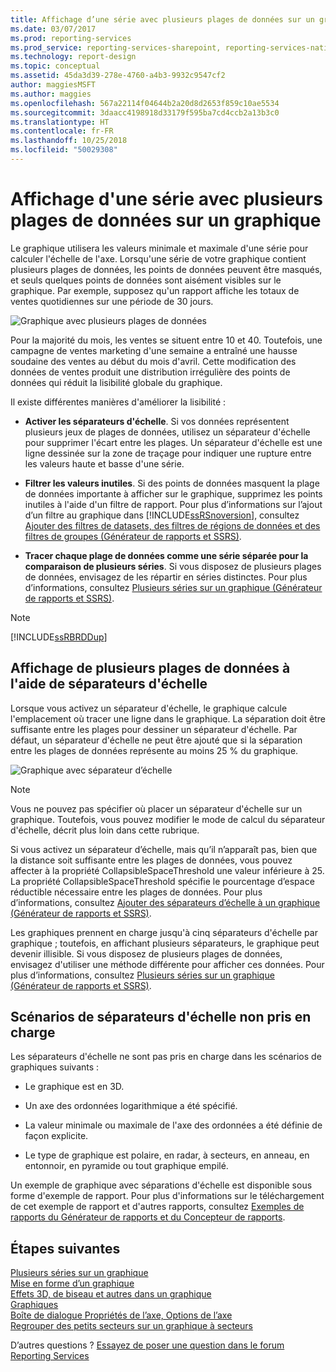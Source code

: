 ```yaml
---
title: Affichage d’une série avec plusieurs plages de données sur un graphique (Générateur de rapports version 3.0) | Microsoft Docs
ms.date: 03/07/2017
ms.prod: reporting-services
ms.prod_service: reporting-services-sharepoint, reporting-services-native
ms.technology: report-design
ms.topic: conceptual
ms.assetid: 45da3d39-278e-4760-a4b3-9932c9547cf2
author: maggiesMSFT
ms.author: maggies
ms.openlocfilehash: 567a22114f04644b2a20d8d2653f859c10ae5534
ms.sourcegitcommit: 3daacc4198918d33179f595ba7cd4ccb2a13b3c0
ms.translationtype: HT
ms.contentlocale: fr-FR
ms.lasthandoff: 10/25/2018
ms.locfileid: "50029308"
---
```

# <a name="displaying-a-series-with-multiple-data-ranges-on-a-chart"></a>Affichage d'une série avec plusieurs plages de données sur un graphique

  Le graphique utilisera les valeurs minimale et maximale d'une série pour calculer l'échelle de l'axe. Lorsqu'une série de votre graphique contient plusieurs plages de données, les points de données peuvent être masqués, et seuls quelques points de données sont aisément visibles sur le graphique. Par exemple, supposez qu'un rapport affiche les totaux de ventes quotidiennes sur une période de 30 jours.  
  
 ![Graphique avec plusieurs plages de données](../../reporting-services/report-design/media/rs-multipledatarangeschart.gif "Graphique avec plusieurs plages de données")  
  
 Pour la majorité du mois, les ventes se situent entre 10 et 40. Toutefois, une campagne de ventes marketing d'une semaine a entraîné une hausse soudaine des ventes au début du mois d'avril. Cette modification des données de ventes produit une distribution irrégulière des points de données qui réduit la lisibilité globale du graphique.  
  
 Il existe différentes manières d'améliorer la lisibilité :  
  
-   **Activer les séparateurs d'échelle**. Si vos données représentent plusieurs jeux de plages de données, utilisez un séparateur d'échelle pour supprimer l'écart entre les plages. Un séparateur d'échelle est une ligne dessinée sur la zone de traçage pour indiquer une rupture entre les valeurs haute et basse d'une série.  
  
-   **Filtrer les valeurs inutiles**. Si des points de données masquent la plage de données importante à afficher sur le graphique, supprimez les points inutiles à l'aide d'un filtre de rapport. Pour plus d’informations sur l’ajout d’un filtre au graphique dans [!INCLUDE[ssRSnoversion](../../includes/ssrsnoversion-md.md)], consultez [Ajouter des filtres de datasets, des filtres de régions de données et des filtres de groupes &#40;Générateur de rapports et SSRS&#41;](../../reporting-services/report-design/add-dataset-filters-data-region-filters-and-group-filters.md).  
  
-   **Tracer chaque plage de données comme une série séparée pour la comparaison de plusieurs séries**. Si vous disposez de plusieurs plages de données, envisagez de les répartir en séries distinctes. Pour plus d’informations, consultez [Plusieurs séries sur un graphique &#40;Générateur de rapports et SSRS&#41;](../../reporting-services/report-design/multiple-series-on-a-chart-report-builder-and-ssrs.md).  
  
> [!NOTE]  
>  [!INCLUDE[ssRBRDDup](../../includes/ssrbrddup-md.md)]  
  
## <a name="displaying-multiple-data-ranges-using-scale-breaks"></a>Affichage de plusieurs plages de données à l'aide de séparateurs d'échelle  
 Lorsque vous activez un séparateur d'échelle, le graphique calcule l'emplacement où tracer une ligne dans le graphique. La séparation doit être suffisante entre les plages pour dessiner un séparateur d'échelle. Par défaut, un séparateur d'échelle ne peut être ajouté que si la séparation entre les plages de données représente au moins 25 % du graphique.  
  
 ![Graphique avec séparateur d’échelle](../../reporting-services/report-design/media/rs-multipledatarangeschart-scalebreak.gif "Graphique avec séparateur d’échelle")  
  
> [!NOTE]  
>  Vous ne pouvez pas spécifier où placer un séparateur d'échelle sur un graphique. Toutefois, vous pouvez modifier le mode de calcul du séparateur d'échelle, décrit plus loin dans cette rubrique.  
  
 Si vous activez un séparateur d’échelle, mais qu’il n’apparaît pas, bien que la distance soit suffisante entre les plages de données, vous pouvez affecter à la propriété CollapsibleSpaceThreshold une valeur inférieure à 25. La propriété CollapsibleSpaceThreshold spécifie le pourcentage d’espace réductible nécessaire entre les plages de données. Pour plus d’informations, consultez [Ajouter des séparateurs d’échelle à un graphique &#40;Générateur de rapports et SSRS&#41;](../../reporting-services/report-design/add-scale-breaks-to-a-chart-report-builder-and-ssrs.md).  
  
 Les graphiques prennent en charge jusqu'à cinq séparateurs d'échelle par graphique ; toutefois, en affichant plusieurs séparateurs, le graphique peut devenir illisible. Si vous disposez de plusieurs plages de données, envisagez d'utiliser une méthode différente pour afficher ces données. Pour plus d’informations, consultez [Plusieurs séries sur un graphique &#40;Générateur de rapports et SSRS&#41;](../../reporting-services/report-design/multiple-series-on-a-chart-report-builder-and-ssrs.md).  
  
## <a name="unsupported-scale-break-scenarios"></a>Scénarios de séparateurs d'échelle non pris en charge  
 Les séparateurs d'échelle ne sont pas pris en charge dans les scénarios de graphiques suivants :  
  
-   Le graphique est en 3D.  
  
-   Un axe des ordonnées logarithmique a été spécifié.  
  
-   La valeur minimale ou maximale de l'axe des ordonnées a été définie de façon explicite.  
  
-   Le type de graphique est polaire, en radar, à secteurs, en anneau, en entonnoir, en pyramide ou tout graphique empilé.  
  
 Un exemple de graphique avec séparations d'échelle est disponible sous forme d'exemple de rapport. Pour plus d'informations sur le téléchargement de cet exemple de rapport et d'autres rapports, consultez [Exemples de rapports du Générateur de rapports et du Concepteur de rapports](https://go.microsoft.com/fwlink/?LinkId=198283).  

## <a name="next-steps"></a>Étapes suivantes

[Plusieurs séries sur un graphique](../../reporting-services/report-design/multiple-series-on-a-chart-report-builder-and-ssrs.md)   
[Mise en forme d’un graphique](../../reporting-services/report-design/formatting-a-chart-report-builder-and-ssrs.md)   
[Effets 3D, de biseau et autres dans un graphique](../../reporting-services/report-design/chart-effects-3d-bevel-and-other-report-builder.md)   
[Graphiques](../../reporting-services/report-design/charts-report-builder-and-ssrs.md)   
[Boîte de dialogue Propriétés de l’axe, Options de l’axe](https://msdn.microsoft.com/library/b276e210-7a12-48ae-971b-7dabae51df11)   
[Regrouper des petits secteurs sur un graphique à secteurs](../../reporting-services/report-design/collect-small-slices-on-a-pie-chart-report-builder-and-ssrs.md)  

D’autres questions ? [Essayez de poser une question dans le forum Reporting Services](https://go.microsoft.com/fwlink/?LinkId=620231)
